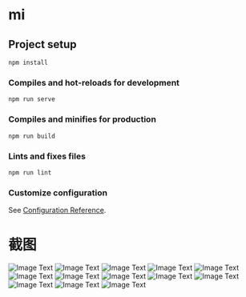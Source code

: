 # mi

## Project setup
```
npm install
```

### Compiles and hot-reloads for development
```
npm run serve
```

### Compiles and minifies for production
```
npm run build
```

### Lints and fixes files
```
npm run lint
```

### Customize configuration
See [Configuration Reference](https://cli.vuejs.org/config/).


# 截图

![Image Text](https://raw.githubusercontent.com/wilphy/mi/master/public/screenshot/home.png)
![Image Text](https://raw.githubusercontent.com/wilphy/mi/master/public/screenshot/goodsList.png)
![Image Text](https://raw.githubusercontent.com/wilphy/mi/master/public/screenshot/goToShopcar.png)
![Image Text](https://raw.githubusercontent.com/wilphy/mi/master/public/screenshot/product.png)
![Image Text](https://raw.githubusercontent.com/wilphy/mi/master/public/screenshot/login.png)
![Image Text](https://raw.githubusercontent.com/wilphy/mi/master/public/screenshot/video.png)
![Image Text](https://raw.githubusercontent.com/wilphy/mi/master/public/screenshot/login.png)
![Image Text](https://raw.githubusercontent.com/wilphy/mi/master/public/screenshot/shopcar.png)
![Image Text](https://raw.githubusercontent.com/wilphy/mi/master/public/screenshot/payConfirm.png)
![Image Text](https://raw.githubusercontent.com/wilphy/mi/master/public/screenshot/wechatPay.png)
![Image Text](https://raw.githubusercontent.com/wilphy/mi/master/public/screenshot/alipay.png)
![Image Text](https://raw.githubusercontent.com/wilphy/mi/master/public/screenshot/pay.png)
![Image Text](https://raw.githubusercontent.com/wilphy/mi/master/public/screenshot/list.png)

